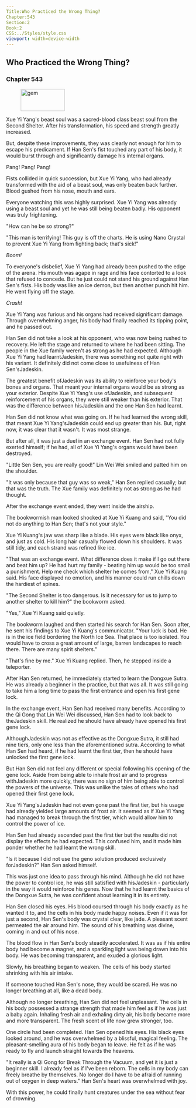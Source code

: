 ```yaml
---
Title:Who Practiced the Wrong Thing? 
Chapter:543 
Section:2 
Book:2 
CSS:../Styles/style.css 
viewport: width=device-width
---
```

  
## Who Practiced the Wrong Thing?
### Chapter 543
  
<figure>
	<img src="../Images/gem.gif" alt="gem" id="gem" width="120" height="60" />
</figure>
  

  
Xue Yi Yang's beast soul was a sacred-blood class beast soul from the Second Shelter. After his transformation, his speed and strength greatly increased.

But, despite these improvements, they was clearly not enough for him to escape his predicament. If Han Sen's fist touched any part of his body, it would burst through and significantly damage his internal organs.

Pang! Pang! Pang!

Fists collided in quick succession, but Xue Yi Yang, who had already transformed with the aid of a beast soul, was only beaten back further. Blood gushed from his nose, mouth and ears.

Everyone watching this was highly surprised. Xue Yi Yang was already using a beast soul and yet he was still being beaten badly. His opponent was truly frightening.

"How can he be so strong?"

"This man is terrifying! This guy is off the charts. He is using Nano Crystal to prevent Xue Yi Yang from fighting back; that's sick!"

*Boom!*

To everyone's disbelief, Xue Yi Yang had already been pushed to the edge of the arena. His mouth was agape in rage and his face contorted to a look that refused to concede. But he just could not stand his ground against Han Sen's fists. His body was like an ice demon, but then another punch hit him. He went flying off the stage.

*Crash!*

Xue Yi Yang was furious and his organs had received significant damage. Through overwhelming anger, his body had finally reached its tipping point, and he passed out.

Han Sen did not take a look at his opponent, who was now being rushed to recovery. He left the stage and returned to where he had been sitting. The people in the Xue family weren't as strong as he had expected. Although Xue Yi Yang had learntJadeskin, there was something not quite right with his variant. It definitely did not come close to usefulness of Han Sen'sJadeskin.

The greatest benefit ofJadeskin was its ability to reinforce your body's bones and organs. That meant your internal organs would be as strong as your exterior. Despite Xue Yi Yang's use ofJadeskin, and subsequent reinforcement of his organs, they were still weaker than his exterior. That was the difference between hisJadeskin and the one Han Sen had learnt.

Han Sen did not know what was going on. If he had learned the wrong skill, that meant Xue Yi Yang'sJadeskin could end up greater than his. But, right now, it was clear that it wasn't. It was most strange.

But after all, it was just a duel in an exchange event. Han Sen had not fully exerted himself; if he had, all of Xue Yi Yang's organs would have been destroyed.

"Little Sen Sen, you are really good!" Lin Wei Wei smiled and patted him on the shoulder.

"It was only because that guy was so weak," Han Sen replied casually; but that was the truth. The Xue family was definitely not as strong as he had thought.

After the exchange event ended, they went inside the airship.

The bookwormish man looked shocked at Xue Yi Kuang and said, "You did not do anything to Han Sen; that's not your style."

Xue Yi Kuang's jaw was sharp like a blade. His eyes were black like onyx, and just as cold. His long hair casually flowed down his shoulders. It was still tidy, and each strand was refined like ice.

"That was an exchange event. What difference does it make if I go out there and beat him up? He had hurt my family - beating him up would be too small a punishment. Help me check which shelter he comes from," Xue Yi Kuang said. His face displayed no emotion, and his manner could run chills down the hardiest of spines.

"The Second Shelter is too dangerous. Is it necessary for us to jump to another shelter to kill him?" the bookworm asked.

"Yes," Xue Yi Kuang said quietly.

The bookworm laughed and then started his search for Han Sen. Soon after, he sent his findings to Xue Yi Kuang's communicator. "Your luck is bad. He is in the ice field bordering the North Ice Sea. That place is too isolated. You would have to cross a great amount of large, barren landscapes to reach there. There are many spirit shelters."

"That's fine by me." Xue Yi Kuang replied. Then, he stepped inside a teleporter.

After Han Sen returned, he immediately started to learn the Dongxue Sutra. He was already a beginner in the practice, but that was all. It was still going to take him a long time to pass the first entrance and open his first gene lock.

In the exchange event, Han Sen had received many benefits. According to the Qi Gong that Lin Wei Wei discussed, Han Sen had to look back to theJadeskin skill. He realized he should have already have opened his first gene lock.

AlthoughJadeskin was not as effective as the Dongxue Sutra, it still had nine tiers, only one less than the aforementioned sutra. According to what Han Sen had heard, if he had learnt the first tier, then he should have unlocked the first gene lock.

But Han Sen did not feel any different or special following his opening of the gene lock. Aside from being able to inhale frost air and to progress withJadeskin more quickly, there was no sign of him being able to control the powers of the universe. This was unlike the tales of others who had opened their first gene lock.

Xue Yi Yang'sJadeskin had not even gone past the first tier, but his usage had already yielded large amounts of frost air. It seemed as if Xue Yi Yang had managed to break through the first tier, which would allow him to control the power of ice.

Han Sen had already ascended past the first tier but the results did not display the effects he had expected. This confused him, and it made him ponder whether he had learnt the wrong skill.

"Is it because I did not use the geno solution produced exclusively forJadeskin?" Han Sen asked himself.

This was just one idea to pass through his mind. Although he did not have the power to control ice, he was still satisfied with hisJadeskin - particularly in the way it would reinforce his genes. Now that he had learnt the basics of the Dongxue Sutra, he was confident about learning it in its entirety.

Han Sen closed his eyes. His blood coursed through his body exactly as he wanted it to, and the cells in his body made happy noises. Even if it was for just a second, Han Sen's body was crystal clear, like jade. A pleasant scent permeated the air around him. The sound of his breathing was divine, coming in and out of his nose.

The blood flow in Han Sen's body steadily accelerated. It was as if his entire body had become a magnet, and a sparkling light was being drawn into his body. He was becoming transparent, and exuded a glorious light.

Slowly, his breathing began to weaken. The cells of his body started shrinking with his air intake.

If someone touched Han Sen's nose, they would be scared. He was no longer breathing at all, like a dead body.

Although no longer breathing, Han Sen did not feel unpleasant. The cells in his body possessed a strange strength that made him feel as if he was just a baby again. Inhaling fresh air and exhaling dirty air, his body became more and more transparent. The fresh scent of life now grew stronger, too.

One circle had been completed. Han Sen opened his eyes. His black eyes looked around, and he was overwhelmed by a blissful, magical feeling. The pleasant-smelling aura of his body began to leave. He felt as if he was ready to fly and launch straight towards the heavens.

"It really is a Qi Gong for Break Through the Vacuum, and yet it is just a beginner skill. I already feel as if I've been reborn. The cells in my body can freely breathe by themselves. No longer do I have to be afraid of running out of oxygen in deep waters." Han Sen's heart was overwhelmed with joy.

With this power, he could finally hunt creatures under the sea without fear of drowning.